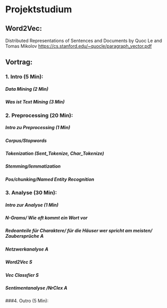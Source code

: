 # Projektstudium


## Word2Vec:
Distributed Representations of Sentences and Documents by Quoc Le and Tomas Mikolov
https://cs.stanford.edu/~quocle/paragraph_vector.pdf


## Vortrag:

### 1. Intro (5 Min):

#####   Data Mining (2 Min)
#####   Was ist Text Mining (3 Min)

### 2. Preprocessing (20 Min):

#####		Intro zu Preprocessing (1 Min)
#####  	Corpus/Stopwords
#####   Tokenization (Sent_Tokenize, Char_Tokenize)
#####  	Stemming/lemmatization
#####  	Pos/chunking/Named Entity Recognition

### 3. Analyse (30 Min):

#####		Intro zur Analyse (1 Min)
#####  	N-Grams/ Wie oft kommt ein Wort vor
#####  	Redeanteile für Charaktere/ für die Häuser wer spricht am meisten/ Zaubersprüche **A**
#####  	Netzwerkanalyse **A**
#####  	Word2Vec **S**
#####  	Vec Classfier **S**
#####  	Sentimentanalyse /NrClex **A**

###4. Outro (5 Min):



